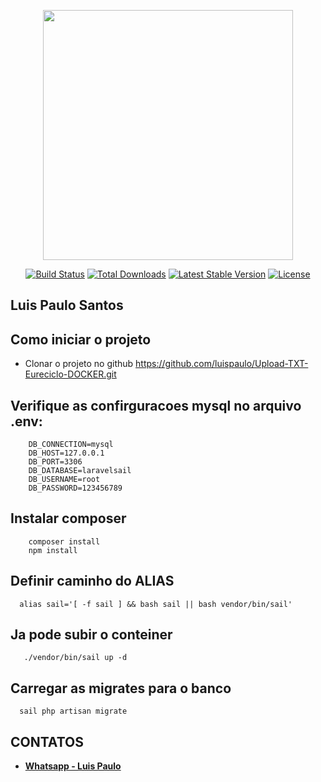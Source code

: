 <p align="center"><a href="https://laravel.com" target="_blank"><img src="https://www.eureciclo.com.br/img/selo-horizontal.ea6b8657.png" width="400"></a></p>

<p align="center">
<a href="https://travis-ci.org/laravel/framework"><img src="https://travis-ci.org/laravel/framework.svg" alt="Build Status"></a>
<a href="https://packagist.org/packages/laravel/framework"><img src="https://img.shields.io/packagist/dt/laravel/framework" alt="Total Downloads"></a>
<a href="https://packagist.org/packages/laravel/framework"><img src="https://img.shields.io/packagist/v/laravel/framework" alt="Latest Stable Version"></a>
<a href="https://packagist.org/packages/laravel/framework"><img src="https://img.shields.io/packagist/l/laravel/framework" alt="License"></a>
</p>

## Luis Paulo Santos

## Como iniciar o projeto
- Clonar o projeto no github
https://github.com/luispaulo/Upload-TXT-Eureciclo-DOCKER.git

## Verifique as confirguracoes mysql no arquivo .env:

```
    DB_CONNECTION=mysql
    DB_HOST=127.0.0.1
    DB_PORT=3306
    DB_DATABASE=laravelsail
    DB_USERNAME=root
    DB_PASSWORD=123456789
```

## Instalar composer
```
    composer install
    npm install
```

## Definir caminho do ALIAS
```
  alias sail='[ -f sail ] && bash sail || bash vendor/bin/sail'
```

## Ja pode subir o conteiner
```
   ./vendor/bin/sail up -d
```

## Carregar as migrates para o banco
```
  sail php artisan migrate
```

## CONTATOS
- **[Whatsapp - Luis Paulo ](https://api.whatsapp.com/send?phone=5561982481004)**
